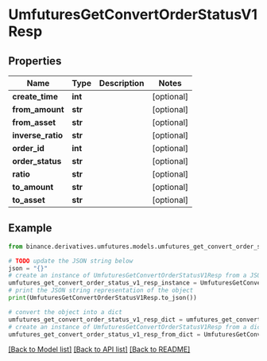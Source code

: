 # UmfuturesGetConvertOrderStatusV1Resp


## Properties

Name | Type | Description | Notes
------------ | ------------- | ------------- | -------------
**create_time** | **int** |  | [optional] 
**from_amount** | **str** |  | [optional] 
**from_asset** | **str** |  | [optional] 
**inverse_ratio** | **str** |  | [optional] 
**order_id** | **int** |  | [optional] 
**order_status** | **str** |  | [optional] 
**ratio** | **str** |  | [optional] 
**to_amount** | **str** |  | [optional] 
**to_asset** | **str** |  | [optional] 

## Example

```python
from binance.derivatives.umfutures.models.umfutures_get_convert_order_status_v1_resp import UmfuturesGetConvertOrderStatusV1Resp

# TODO update the JSON string below
json = "{}"
# create an instance of UmfuturesGetConvertOrderStatusV1Resp from a JSON string
umfutures_get_convert_order_status_v1_resp_instance = UmfuturesGetConvertOrderStatusV1Resp.from_json(json)
# print the JSON string representation of the object
print(UmfuturesGetConvertOrderStatusV1Resp.to_json())

# convert the object into a dict
umfutures_get_convert_order_status_v1_resp_dict = umfutures_get_convert_order_status_v1_resp_instance.to_dict()
# create an instance of UmfuturesGetConvertOrderStatusV1Resp from a dict
umfutures_get_convert_order_status_v1_resp_from_dict = UmfuturesGetConvertOrderStatusV1Resp.from_dict(umfutures_get_convert_order_status_v1_resp_dict)
```
[[Back to Model list]](../README.md#documentation-for-models) [[Back to API list]](../README.md#documentation-for-api-endpoints) [[Back to README]](../README.md)


